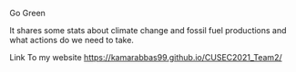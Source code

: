 Go Green 

It shares some stats about climate change and fossil fuel productions and what actions do we need to take.

 Link To my website 
  https://kamarabbas99.github.io/CUSEC2021_Team2/
